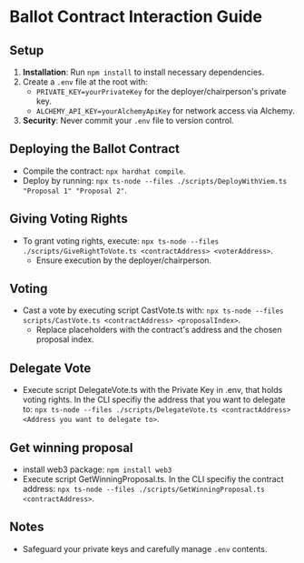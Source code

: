 # Ballot Contract Interaction Guide

## Setup
1. **Installation**: Run `npm install` to install necessary dependencies.
2. Create a `.env` file at the root with:
   - `PRIVATE_KEY=yourPrivateKey` for the deployer/chairperson's private key.
   - `ALCHEMY_API_KEY=yourAlchemyApiKey` for network access via Alchemy.
3. **Security**: Never commit your `.env` file to version control.

## Deploying the Ballot Contract
- Compile the contract: `npx hardhat compile`.
- Deploy by running: `npx ts-node --files ./scripts/DeployWithViem.ts "Proposal 1" "Proposal 2"`.

## Giving Voting Rights
- To grant voting rights, execute: 
  `npx ts-node --files ./scripts/GiveRightToVote.ts <contractAddress> <voterAddress>`.
  - Ensure execution by the deployer/chairperson.

## Voting
- Cast a vote by executing script CastVote.ts with: `npx ts-node --files scripts/CastVote.ts <contractAddress> <proposalIndex>`.
  - Replace placeholders with the contract's address and the chosen proposal index.
 
## Delegate Vote
- Execute script DelegateVote.ts with the Private Key in .env, that holds voting rights. In the CLI specifiy the address that you want to delegate to: `npx ts-node --files ./scripts/DelegateVote.ts <contractAddress> <Address you want to delegate to>`.

 ## Get winning proposal
- install web3 package: `npm install web3`
- Execute script GetWinningProposal.ts. In the CLI specifiy the contract address: `npx ts-node --files ./scripts/GetWinningProposal.ts <contractAddress>`. 

## Notes
- Safeguard your private keys and carefully manage `.env` contents.
